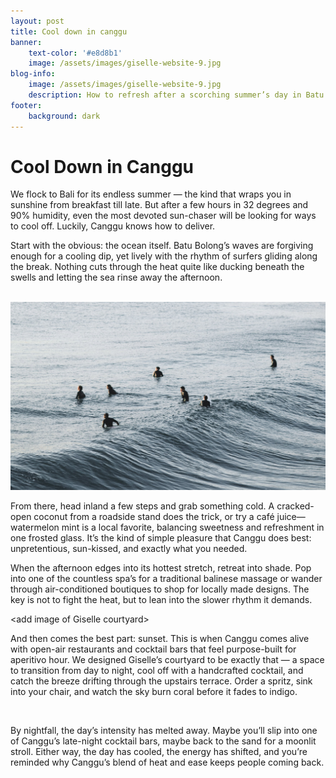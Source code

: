 ```yaml
---
layout: post
title: Cool down in canggu
banner:
    text-color: '#e8d8b1'
    image: /assets/images/giselle-website-9.jpg
blog-info:
    image: /assets/images/giselle-website-9.jpg
    description: How to refresh after a scorching summer’s day in Batu Balong.
footer:
    background: dark
---
```

# Cool Down in Canggu

We flock to Bali for its endless summer — the kind that wraps you in sunshine from breakfast till late. But after a few hours in 32 degrees and 90% humidity, even the most devoted sun-chaser will be looking for ways to cool off. Luckily, Canggu knows how to deliver.

Start with the obvious: the ocean itself. Batu Bolong’s waves are forgiving enough for a cooling dip, yet lively with the rhythm of surfers gliding along the break. Nothing cuts through the heat quite like ducking beneath the swells and letting the sea rinse away the afternoon.

&nbsp;![](/uploads/ocean-surf.jpg)

From there, head inland a few steps and grab something cold. A cracked-open coconut from a roadside stand does the trick, or try a café juice—watermelon mint is a local favorite, balancing sweetness and refreshment in one frosted glass. It’s the kind of simple pleasure that Canggu does best: unpretentious, sun-kissed, and exactly what you needed.

When the afternoon edges into its hottest stretch, retreat into shade. Pop into one of the countless spa’s for a traditional balinese massage or wander through air-conditioned boutiques to shop for locally made designs. The key is not to fight the heat, but to lean into the slower rhythm it demands.

&lt;add image of Giselle courtyard&gt;

And then comes the best part: sunset. This is when Canggu comes alive with open-air restaurants and cocktail bars that feel purpose-built for aperitivo hour. We designed Giselle’s courtyard to be exactly that — a space to transition from day to night, cool off with a handcrafted cocktail, and catch the breeze drifting through the upstairs terrace. Order a spritz, sink into your chair, and watch the sky burn coral before it fades to indigo.

&nbsp;

By nightfall, the day’s intensity has melted away. Maybe you’ll slip into one of Canggu’s late-night cocktail bars, maybe back to the sand for a moonlit stroll. Either way, the day has cooled, the energy has shifted, and you’re reminded why Canggu’s blend of heat and ease keeps people coming back.

&nbsp;
